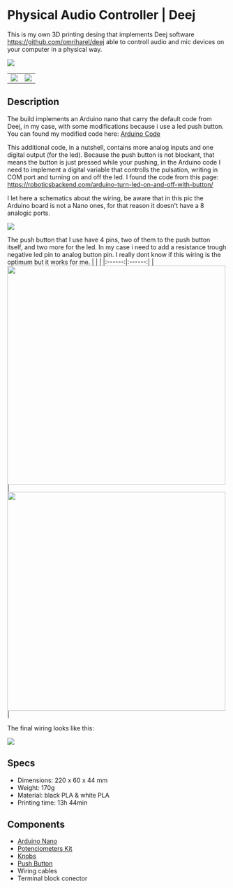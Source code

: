 # Physical Audio Controller | Deej
This is my own 3D printing desing that implements Deej software https://github.com/omriharel/deej able to controll audio and mic devices on your computer in a physical way.

![](https://github.com/Ipasky/AudioControllerDeej/blob/main/images/P03.jpg)

| | |
|:------:|:------:|
| ![](https://github.com/Ipasky/AudioControllerDeej/blob/main/images/P01.jpg) | ![](https://github.com/Ipasky/AudioControllerDeej/blob/main/images/P02.jpg) |

## Description
The build implements an Arduino nano that carry the default code from Deej, in my case, with some modifications because i use a led push button. You can found my modified code here: [Arduino Code](https://github.com/Ipasky/AudioControllerDeej/blob/main/DeejArduinoCodeMod.ino)

This additional code, in a nutshell, contains more analog inputs and one digital output (for the led). Because the push button is not blockant, that means the button is just pressed while your pushing, in the Arduino code I need to implement a digital variable that controlls the pulsation, writing in COM port and turning on and off the led. I found the code from this page: https://roboticsbackend.com/arduino-turn-led-on-and-off-with-button/


I let here a schematics about the wiring, be aware that in this pic the Arduino board is not a Nano ones, for that reason it doesn't have a 8 analogic ports.

![](https://github.com/Ipasky/AudioControllerDeej/blob/main/images/DeejArduinoScheme.jpg)

The push button that I use have 4 pins, two of them to the push button itself, and two more for the led. In my case i need to add a resistance trough negative led pin to analog button pin. I really dont know if this wiring is the optimum but it works for me.
| | |
|:------:|:------:|
| <img src="https://github.com/Ipasky/AudioControllerDeej/blob/main/images/pushbutton.jpg" width="500" > | <img src="https://github.com/Ipasky/AudioControllerDeej/blob/main/images/pushbuttonpins.jpg" width="500" > |

The final wiring looks like this:

![](https://github.com/Ipasky/AudioControllerDeej/blob/main/images/interiorwiring.jpg)


## Specs
- Dimensions: 220 x 60 x 44 mm
- Weight: 170g
- Material: black PLA & white PLA
- Printing time: 13h 44min

## Components
- [Arduino Nano](https://www.amazon.es/dp/B078S8BJ8T?psc=1&ref=ppx_yo2ov_dt_b_product_details) 
- [Potenciometers Kit](https://www.amazon.es/gp/product/B087Q9JVYD/ref=ppx_yo_dt_b_asin_title_o03_s01?ie=UTF8&psc=1)
- [Knobs](https://www.amazon.es/gp/product/B07DNBDFW8/ref=ppx_yo_dt_b_asin_title_o03_s00?ie=UTF8&psc=1)
- [Push Button](https://www.amazon.es/dp/B09Q8F5JR3?psc=1&ref=ppx_yo2ov_dt_b_product_details)
- Wiring cables
- Terminal block conector
